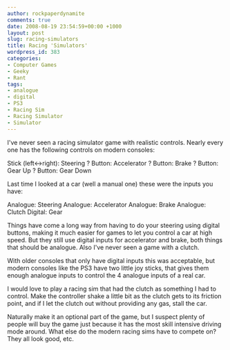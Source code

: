 ```yaml
---
author: rockpaperdynamite
comments: true
date: 2008-08-19 23:54:59+00:00 +1000
layout: post
slug: racing-simulators
title: Racing 'Simulators'
wordpress_id: 383
categories:
- Computer Games
- Geeky
- Rant
tags:
- analogue
- digital
- PS3
- Racing Sim
- Racing Simulator
- Simulator
---
```


I've never seen a racing simulator game with realistic controls. Nearly every one has the following controls on modern consoles:

Stick (left<->right): Steering
? Button: Accelerator
? Button: Brake
? Button: Gear Up
? Button: Gear Down

Last time I looked at a car (well a manual one) these were the inputs you have:

<!-- more -->

Analogue: Steering
Analogue: Accelerator
Analogue: Brake
Analogue: Clutch
Digital: Gear

Things have come a long way from having to do your steering using digital buttons, making it much easier for games to let you control a car at high speed. But they still use digital inputs for accelerator and brake, both things that should be analogue. Also I've never seen a game with a clutch.

With older consoles that only have digital inputs this was acceptable, but modern consoles like the PS3 have two little joy sticks, that gives them enough analogue inputs to control the 4 analogue inputs of a real car.

I would love to play a racing sim that had the clutch as something I had to control. Make the controller shake a little bit as the clutch gets to its friction point, and if I let the clutch out without providing any gas, stall the car.

Naturally make it an optional part of the game, but I suspect plenty of people will buy the game just because it has the most skill intensive driving mode around. What else do the modern racing sims have to compete on? They all look good, etc.

